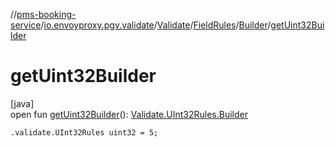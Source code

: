 //[pms-booking-service](../../../../../index.md)/[io.envoyproxy.pgv.validate](../../../index.md)/[Validate](../../index.md)/[FieldRules](../index.md)/[Builder](index.md)/[getUint32Builder](get-uint32-builder.md)

# getUint32Builder

[java]\
open fun [getUint32Builder](get-uint32-builder.md)(): [Validate.UInt32Rules.Builder](../../-u-int32-rules/-builder/index.md)

`.validate.UInt32Rules uint32 = 5;`